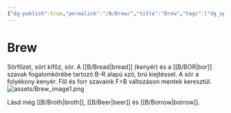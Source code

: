 ```yaml
---
{"dg-publish":true,"permalink":"/B/Brew/","title":"Brew","tags":["dg_uploaded"],"created":"2023-11-29T01:46","updated":"2023-11-29T01:46"}
---
```



# Brew

Sörfőzet, sört kifőz, sör. A [[B/Bread\|bread]] (kenyér) és a [[B/BOR\|bor]] szavak fogalomkörébe tartozó B-R alapú szó, brú kiejtéssel. A sör a folyékony kenyér. Fől és forr szavaink F>B változáson mentek keresztül.  
![assets/Brew_image1.png](/img/user/B/assets/Brew_image1.png)  

Lásd még [[B/Broth\|broth]], [[B/Beer\|beer]] és [[B/Borrow\|borrow]].  